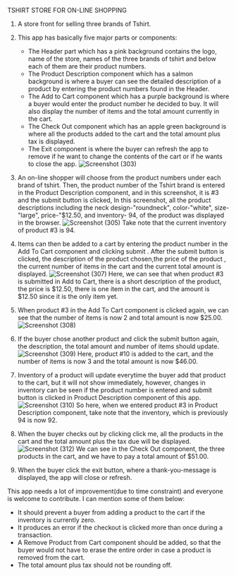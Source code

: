 TSHIRT STORE FOR ON-LINE SHOPPING



1. A store front for selling three brands of Tshirt.





2. This app has basically five major parts or components:
   * The Header part which has a pink background contains the logo, name of the store, names of the three brands of tshirt and below each of them are their product numbers.
   * The Product Description component which has a salmon background is where a buyer can see the detailed description of a product by entering the product numbers found in the Header.
   * The Add to Cart component which has a purple background is where a buyer would enter the product number he decided to buy. It will also display the number of items and the total amount currently in the cart.
   * The Check Out component which has an apple green background is where all the products added to the cart and the total amount plus tax is displayed.
   * The Exit component is where the buyer can refresh the app to remove if he want to change the contents of the cart or if he wants to close the app. 
![Screenshot (303)](https://github.com/RicVUy/phase-1-project-tshirtStore/assets/126643320/cb6541de-7183-4bb5-ab16-7b16debaf274)





3. An on-line shopper will choose from the product numbers under each brand of tshirt.
Then, the product number of the Tshirt brand is entered in the Product Description component, and in this screenshot, it is #3 and the submit button is clicked,
 In this screenshot, all the product descriptions including the neck design-"roundneck", color-"white", size-"large", price-"$12.50, and inventory- 94, of the product was displayed in the browser.
![Screenshot (305)](https://github.com/RicVUy/phase-1-project-tshirtStore/assets/126643320/3cfcf582-c04c-4ccb-8a13-2818c1f772a7)
Take note that the current inventory of product #3 is 94.





4. Items can then be added to a cart by entering the product number in the Add To Cart component and clicking submit .
After the submit button is clicked, the description of the product chosen,the price of the product , the current number of items in the cart and the current total amount  is displayed.
![Screenshot (307)](https://github.com/RicVUy/phase-1-project-tshirtStore/assets/126643320/c2d9656b-97af-4821-9799-995de225adf2)
Here, we can see that when product #3 is submitted in Add to Cart, there is a short description of the product, the price is $12.50, there is one item in the cart, and the amount is $12.50 since it is the only item yet.






6. When product #3 in the Add To Cart component is clicked again, we can see that the number of items is now 2 and total amount is now $25.00.
![Screenshot (308)](https://github.com/RicVUy/phase-1-project-tshirtStore/assets/126643320/955c5c44-d6d7-424b-9dfc-df5752251f41)





7. If the buyer chose another product and click the submit button again, the description, the total amount and number of items should update.
![Screenshot (309)](https://github.com/RicVUy/phase-1-project-tshirtStore/assets/126643320/c184d684-1a69-403c-b150-609632f54a85)
Here, product #10 is added to the cart, and the number of items is now 3 and the total amount is now $46.00.





8. Inventory of a product will update everytime the buyer add that product to the cart, but it will not show immediately, however, changes in inventory can be seen if the product number is entered and submit button is clicked in Product Description component of this app.
![Screenshot (310)](https://github.com/RicVUy/phase-1-project-tshirtStore/assets/126643320/4f089c72-1258-465c-8d33-1352be27c7fb)
So here, when we entered product #3 in Product Description component, take note that the inventory, which is previously 94 is now 92.






9. When the buyer checks out by clicking click me, all the products in the cart and the total amount plus the tax due will be displayed.
![Screenshot (312)](https://github.com/RicVUy/phase-1-project-tshirtStore/assets/126643320/76569676-a0b0-4190-a8fb-0e255b949aff)
We can see in the Check Out component, the three products in the cart, and we have to pay a total amount of $51.00.





10. When the buyer click the exit button, where a thank-you-message is displayed, the app will close or refresh.






This app needs a lot of improvement(due to time constraint) and everyone is welcome to contribute. I can mention some of them below:
* It should prevent a buyer from adding a product to the cart if the inventory is currently zero.
* It produces an error if the checkout is clicked more than once during a transaction.
* A Remove Product from Cart component should be added, so that the buyer would not have to erase the entire order in case a product is removed from the cart.
* The total amount plus tax should not be rounding off. 
